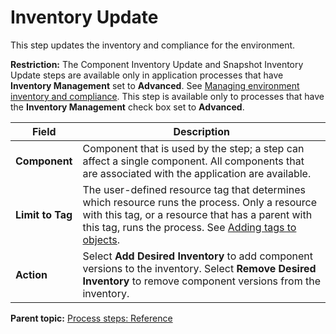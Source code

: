 # Inventory Update

This step updates the inventory and compliance for the environment.

**Restriction:** The Component Inventory Update and Snapshot Inventory Update steps are available only in application processes that have **Inventory Management** set to **Advanced**. See [Managing environment inventory and compliance](inventory_manage_app.md). This step is available only to processes that have the **Inventory Management** check box set to **Advanced**.

|Field|Description|
|-----|-----------|
|**Component**|Component that is used by the step; a step can affect a single component. All components that are associated with the application are available.|
|**Limit to Tag**|The user-defined resource tag that determines which resource runs the process. Only a resource with this tag, or a resource that has a parent with this tag, runs the process. See [Adding tags to objects](addingtags_tsk.md#).|
|**Action**|Select **Add Desired Inventory** to add component versions to the inventory. Select **Remove Desired Inventory** to remove component versions from the inventory.|

**Parent topic:** [Process steps: Reference](../topics/app_processSteps.md)


